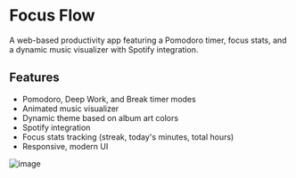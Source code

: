 # Focus Flow

A web-based productivity app featuring a Pomodoro timer, focus stats, and a dynamic music visualizer with Spotify integration.

## Features
- Pomodoro, Deep Work, and Break timer modes
- Animated music visualizer
- Dynamic theme based on album art colors
- Spotify integration
- Focus stats tracking (streak, today's minutes, total hours)
- Responsive, modern UI

![image](https://github.com/user-attachments/assets/eb1665e7-d751-4c1b-8291-c8c1d7c6710a)
